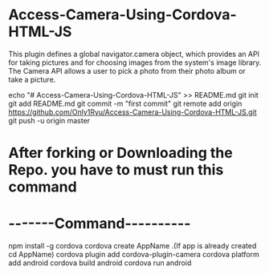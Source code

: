 # Access-Camera-Using-Cordova-HTML-JS
 This plugin defines a global navigator.camera object, which provides an API for taking pictures and for choosing images from the system's image library.  The Camera API allows a user to pick a photo from their photo album or take a picture.

echo "# Access-Camera-Using-Cordova-HTML-JS" >> README.md
git init
git add README.md
git commit -m "first commit"
git remote add origin https://github.com/Only1Ryu/Access-Camera-Using-Cordova-HTML-JS.git
git push -u origin master

# After forking or Downloading the Repo. you have to must run this command
# -------Command----------
 npm install -g cordova
 cordova create AppName .(If app is already created cd AppName)
 cordova plugin add cordova-plugin-camera
 cordova platform add android
 cordova build android
 cordova run android 
